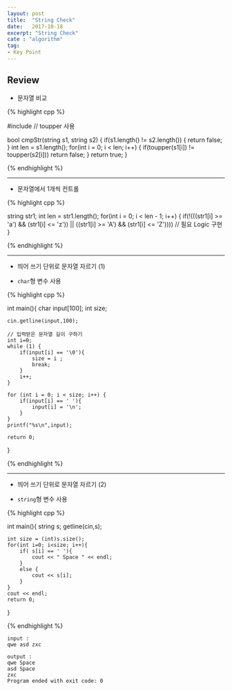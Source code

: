```yaml
---
layout: post
title:  "String Check"
date:   2017-10-18
excerpt: "String Check"
cate : "algorithm"
tag:
- Key Point
---
```


## Review

* 문자열 비교

{% highlight cpp %}

#include <cstring> // toupper 사용

 bool cmpStr(string s1, string s2) {
    if(s1.length() != s2.length()) {
        return false;
    }
    int len = s1.length();
    for(int i = 0; i < len; i++) {
        if(toupper(s1[i]) != toupper(s2[i]))
            return false;
    }
    return true;
 }
 
{% endhighlight %}

---

* 문자열에서 1개씩 컨트롤

{% highlight cpp %}

 string str1;
 int len = str1.length();
    for(int i = 0; i < len - 1; i++) {
        if(!(((str1[i] >= 'a') && (str1[i] <= 'z')) || 
	    ((str1[i] >= 'A') && (str1[i] <= 'Z'))))
	 // 필요 Logic 구현
	}

{% endhighlight %}

---

* 띄어 쓰기 단위로 문자열 자르기 (1)

* `char`형 변수 사용 

{% highlight cpp %}

int main(){
    char input[100];
    int size;
    
    cin.getline(input,100);
    
    // 입력받은 문자열 길이 구하기
    int i=0;
    while (1) {
        if(input[i] == '\0'){
            size = i ;
            break;
        }
        i++;
    }
    
    for (int i = 0; i < size; i++) {
        if(input[i] == ' '){
            input[i] = '\n';
        }
    }
    printf("%s\n",input);
    
    return 0;
}

{% endhighlight %}


---

*  띄어 쓰기 단위로 문자열 자르기 (2)

* `string`형 변수 사용 

{% highlight cpp %}

int main(){
    string s;
    getline(cin,s);

    int size = (int)s.size();
    for(int i=0; i<size; i++){
        if( s[i] == ' '){
            cout << " Space " << endl;
        }
        else {
            cout << s[i];
        }
    }
    cout << endl;
    return 0;
}

{% endhighlight %}

```
input :
qwe asd zxc

output :
qwe Space 
asd Space 
zxc
Program ended with exit code: 0
```

